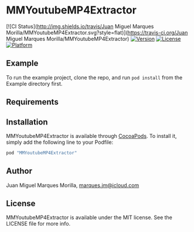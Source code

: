 # MMYoutubeMP4Extractor

[![CI Status](http://img.shields.io/travis/Juan Miguel Marques Morilla/MMYoutubeMP4Extractor.svg?style=flat)](https://travis-ci.org/Juan Miguel Marques Morilla/MMYoutubeMP4Extractor)
[![Version](https://img.shields.io/cocoapods/v/MMYoutubeMP4Extractor.svg?style=flat)](http://cocoapods.org/pods/MMYoutubeMP4Extractor)
[![License](https://img.shields.io/cocoapods/l/MMYoutubeMP4Extractor.svg?style=flat)](http://cocoapods.org/pods/MMYoutubeMP4Extractor)
[![Platform](https://img.shields.io/cocoapods/p/MMYoutubeMP4Extractor.svg?style=flat)](http://cocoapods.org/pods/MMYoutubeMP4Extractor)

## Example

To run the example project, clone the repo, and run `pod install` from the Example directory first.

## Requirements

## Installation

MMYoutubeMP4Extractor is available through [CocoaPods](http://cocoapods.org). To install
it, simply add the following line to your Podfile:

```ruby
pod "MMYoutubeMP4Extractor"
```

## Author

Juan Miguel Marques Morilla, marques.jm@icloud.com

## License

MMYoutubeMP4Extractor is available under the MIT license. See the LICENSE file for more info.
